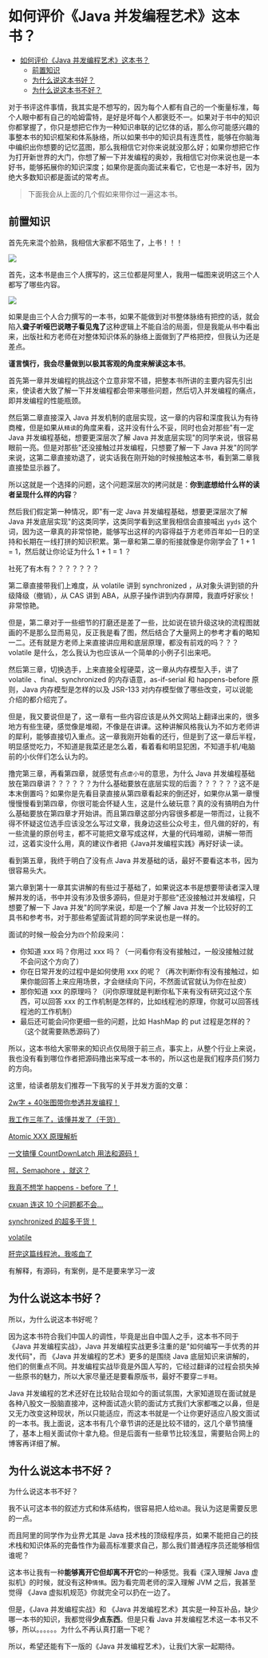 # 如何评价《Java 并发编程艺术》这本书？

* [如何评价《Java 并发编程艺术》这本书？](#如何评价java-并发编程艺术这本书)
   * [前置知识](#前置知识)
   * [为什么说这本书好？](#为什么说这本书好)
   * [为什么说这本书不好？](#为什么说这本书不好)

对于书评这件事情，我其实是不想写的，因为每个人都有自己的一个衡量标准，每个人眼中都有自己的哈姆雷特，是好是坏每个人都褒贬不一。如果对于书中的知识你都掌握了，你只是想把它作为一种知识串联的记忆体的话，那么你可能感兴趣的事整本书的知识框架和体系脉络，所以如果书中的知识具有连贯性，能够在你脑海中编织出你想要的记忆蓝图，那么我相信它对你来说就没那么好；如果你想把它作为打开新世界的大门，你想了解一下并发编程的奥妙，我相信它对你来说也是一本好书，能够拓展你的知识深度；如果你是面向面试来看它，它也是一本好书，因为绝大多数知识都是面试的常考点。

>下面我会从上面的几个假如来带你过一遍这本书。

## 前置知识

首先先来混个脸熟，我相信大家都不陌生了，上书！！！

![](http://www.cxuan.vip/68747470733a2f2f747661312e73696e61696d672e636e2f6c617267652f3030386933736b4e6c79316774643067766e3430366a363075303134306e317930322e6a7067.jpeg)

首先，这本书是由三个人撰写的，这三位都是阿里人，我用一幅图来说明这三个人都写了哪些内容。

![](http://www.cxuan.vip/image-20230129084609943.png)

如果是由三个人合力撰写的一本书，如果不能做到对书整体脉络有把控的话，就会陷入**聋子听哑巴说瞎子看见鬼了**这种逻辑上不能自洽的局面，但是我能从书中看出来，出版社和方老师在对整体知识体系的脉络上面做到了严格把控，但我认为还是差点。

**谨言慎行，我会尽量做到以极其客观的角度来解读这本书**。

首先第一章并发编程的挑战这个立意非常不错，把整本书所讲的主要内容先引出来，使读者大致了解一下并发编程都会带来哪些问题，然后切入并发编程的痛点，即并发编程的性能瓶颈。

然后第二章直接深入 Java 并发机制的底层实现，这一章的内容和深度我认为有待商榷，但是如果从`精读`的角度来看，这并没有什么不妥，同时也会对那些"有一定 Java 并发编程基础，想要更深层次了解 Java 并发底层实现"的同学来说，很容易眼前一亮。但是对那些"还没接触过并发编程，只想要了解一下 Java 并发"的同学来说，这第二章直接劝退了，说实话我在刚开始的时候接触这本书，看到第二章我直接垫显示器了。

所以这就是一个选择的问题，这个问题深层次的拷问就是：**你到底想给什么样的读者呈现什么样的内容**？

然后我们假定第一种情况，即"有一定 Java 并发编程基础，想要更深层次了解 Java 并发底层实现"的这类同学，这类同学看到这里我相信会直接喊出 `yyds` 这个词，因为这一章真的非常惊艳，能够写出这样的内容得益于方老师百年如一日的坚持和长期在一线打拼的知识积累。第一章和第二章的衔接就像是你刚学会了 1 + 1 = 1，然后就让你论证为什么 1 + 1 = 1 ？

社死了有木有？？？？？？？

第二章直接带我们上难度，从 volatile 讲到 synchronized ，从对象头讲到锁的升级降级（撤销），从 CAS 讲到 ABA，从原子操作讲到内存屏障，我直呼好家伙！非常惊艳。

但是，第二章对于一些细节的打磨还是差了一些，比如说在锁升级这块的流程图就画的不是那么显而易见，反正我是看了图，然后结合了大量网上的参考才看的略知一二。还有就是方老师上来直接讲应用和底层原理，都没有前戏的吗？？？volatile 是什么，怎么我认为也应该从一个简单的小例子引出来吧。

然后第三章，切换选手，上来直接全程硬菜，这一章从内存模型入手，讲了 volatile 、final、synchronized 的内存语意，as-if-serial 和 happens-before 原则，Java 内存模型是怎样的以及 JSR-133 对内存模型做了哪些改变，可以说能介绍的都介绍完了。

但是，我又要说但是了，这一章有一些内容应该是从外文网站上翻译出来的，很多地方有些生硬，感觉像是堆砌，不像是在讲课。这种讲解风格我认为不如方老师讲的犀利，能够直接切入重点。这一章我刚开始看的还行，但是到了这一章后半程，明显感觉吃力，不知道是我菜还是怎么着，看着看和明显犯困，不知道手机/电脑前的小伙伴们怎么认为的。

撸完第三章，再看第四章，就感觉有点`虐小号`的意思，为什么 Java 并发编程基础放在第四章讲？？？？？？为什么基础要放在底层实现的后面？？？？？？这不是本末倒置吗？如果你是先看目录直接从第四章看起来的倒还好，如果你从第一章慢慢慢慢看到第四章，你很可能会怀疑人生，这是什么破玩意？真的没有搞明白为什么基础要放在第四章才开始讲。而且第四章这部分内容很多都是一带而过，让我不得不怀疑这位选手应该没怎么写过文章，我身边这些公众号主，但凡做的好的，有一些流量的原创号主，都不可能把文章写成这样，大量的代码堆砌，讲解一带而过，这着实没什么用，真的建议作者把《Java并发编程实践》再好好读一读。

看到第五章，我终于明白了没有点 Java 并发基础的话，最好不要看这本书，因为很容易头大。

第六章到第十一章其实讲解的有些过于基础了，如果说这本书是想要带读者深入理解并发的话，书中并没有涉及很多源码，但是对于那些"还没接触过并发编程，只想要了解一下 Java 并发"的同学来说，却是一个了解 Java 并发一个比较好的工具书和参考书，对于那些希望面试背题的同学来说也是一样的。

面试的时候一般会分为``四``个阶段来问：

* 你知道 xxx 吗？你用过 xxx 吗？（一问看你有没有接触过，一般没接触过就不会问这个方向了）
* 你在日常开发的过程中是如何使用 xxx 的呢？（再次判断你有没有接触过，如果你能回答上来应用场景，才会继续向下问，不然面试官就认为你在扯皮）
* 那你知道 xxx 的原理吗？（问你原理就是判断你私下来有没有研究过这个东西，可以回答 xxx 的工作机制是怎样的，比如线程池的原理，你就可以回答线程池的工作机制）
* 最后还可能会问你更细一些的问题，比如 HashMap 的 put 过程是怎样的？（这个就需要熟悉源码了）

所以，这本书给大家带来的知识点仅局限于前三点，事实上，从整个行业上来说，我也没有看到哪位作者把源码撸出来写成一本书的，所以这也是我们程序员们努力的方向。

这里，给读者朋友们推荐一下我写的关于并发方面的文章：

[2w字 + 40张图带你参透并发编程！](https://mp.weixin.qq.com/cgi-bin/home?t=home/index&lang=zh_CN&token=1997065385#tab=sent-panel)

[我工作三年了，该懂并发了（干货）](https://mp.weixin.qq.com/s?__biz=MzI0ODk2NDIyMQ==&mid=2247485748&idx=1&sn=2e3c7c320b5aee1a3fe13f933b4fa421&chksm=e999fc26deee753092fd47bbdd3d3bd49cbf7a73e0dd2ca90b00cc1535b9ce271343844322f8&token=1997065385&lang=zh_CN#rd)

[Atomic XXX 原理解析](https://mp.weixin.qq.com/s?__biz=MzkwMDE1MzkwNQ==&mid=2247495805&idx=1&sn=74cb9ee585edf13b3af7431bbb0f4e0e&chksm=c04ae723f73d6e35e0212472778b997ebeae428d6562e88bf15b311c87241a32331af7f42101&token=1136266692&lang=zh_CN#rd)

[一文搞懂 CountDownLatch 用法和源码！](https://mp.weixin.qq.com/s?__biz=MzkwMDE1MzkwNQ==&mid=2247495733&idx=1&sn=45e5d5d043ee713a8689e656628271d2&chksm=c04ae76bf73d6e7d45e8f288b1560853bb57d5c797db664e742e5d95f4063d0f5d217f461176&token=1136266692&lang=zh_CN#rd)

[呵，Semaphore ，就这？](https://mp.weixin.qq.com/s?__biz=MzkwMDE1MzkwNQ==&mid=2247498472&idx=1&sn=303285fa3bd74ade8345c04e180612a0&chksm=c04aedb6f73d64a0523100bdd546360a8db5382412069d9765441c30c23ab878b631b1d8f028&scene=21#wechat_redirect)

[我真不想学 happens - before 了！](https://mp.weixin.qq.com/s?__biz=MzI0ODk2NDIyMQ==&mid=2247492318&idx=1&sn=1de797b0359a7d2cdbbea25fbdeb5bee&chksm=e99a17ccdeed9eda49ff87850df6cb7f4702c5b7722b2d62a6413169919d5de89cc0a084a2ec&token=1997065385&lang=zh_CN#rd)

[cxuan 连这 10 个问题都不会...](https://mp.weixin.qq.com/s?__biz=MzI0ODk2NDIyMQ==&mid=2247491923&idx=1&sn=6b5082a70a35dcff6e6adc651bbd8b91&chksm=e99a1441deed9d575b37fea1c8c23615b65c0073c6523f9ed65a7ac18ef79343dcf4c7da0bb3&token=1997065385&lang=zh_CN#rd)

[synchronized 的超多干货！](https://mp.weixin.qq.com/s?__biz=MzI0ODk2NDIyMQ==&mid=2247491370&idx=1&sn=ce05241e534360e8872b8d4d70ca3807&chksm=e999ea38deee632edf4d778dceccbd407ffc3f412d19a74a3ee4b96158d49f8f1ec1835fa4d5&token=1997065385&lang=zh_CN#rd)

[volatile](https://mp.weixin.qq.com/s?__biz=MzI0ODk2NDIyMQ==&mid=2247491103&idx=1&sn=0a8abdd4045ce799be0c241439dc3f3b&chksm=e999eb0ddeee621bca23a2c3787951982187f46dac8cb649419df229ad422e9f3dd9fb260990&token=1997065385&lang=zh_CN#rd)

[肝完这篇线程池，我咳血了](https://mp.weixin.qq.com/s?__biz=MzI0ODk2NDIyMQ==&mid=2247488182&idx=1&sn=58c058525d66ef8ce78fb8549c989489&chksm=e999e7a4deee6eb2284560e8ae072be520a8b173d02ceae12404db0d968b2658d541f12b5c95&token=1997065385&lang=zh_CN#rd)

有解释，有源码，有案例，是不是要来学习一波

## 为什么说这本书好？

所以，为什么说这本书好呢？

因为这本书符合我们中国人的调性，毕竟是出自中国人之手，这本书不同于《Java 并发编程实战》，Java 并发编程实战更多注重的是"如何编写一手优秀的并发代码"，而 《Java 并发编程的艺术》更多的是围绕 Java 底层知识来讲解的，他们的侧重点不同。并发编程实战毕竟是外国人写的，它经过翻译的过程会损失掉一些原书的魅力，所以大家尽量还是要看原版书，最好不要穿`二手鞋`。

Java 并发编程的艺术还好在比较贴合现如今的面试氛围，大家知道现在面试就是各种八股文一股脑直接冲，这种面试造火箭的面试方式我们大家都嗤之以鼻，但是又无力改变这种现状，所以只能适应，而这本书就是一个让你更好适应八股文面试的一本书。我上面说，这本书有几个章节讲的还是比较不错的，这几个章节搞懂了，基本上相关面试你十拿九稳。但是后面有一些章节比较浅显，需要贴合网上的博客再详细了解。

## 为什么说这本书不好？

为什么说这本书不好？

我不认可这本书的叙述方式和体系结构，很容易把人给`劝退`。我认为这是需要反思的一点。

而且阿里的同学作为业界尤其是 Java 技术栈的顶级程序员，如果不能把自己的技术栈和知识体系的完备性作为最高标准要求自己，那么我们普通程序员还能够相信谁呢？

这本书让我有一种**能够离开它但却离不开它**的一种感觉。我看《深入理解 Java 虚拟机》的时候，就没有这种`情愫`。因为看完周老师的深入理解 JVM 之后，我甚至觉得 《Java 虚拟机规范》你就完全可以扔在一边了。

但是，《Java 并发编程实战》和 《Java 并发编程艺术》其实是一种互补品，缺少哪一本书的知识，我都觉得**少点东西**。但是只看 Java 并发编程艺术这一本书又不够，所以。。。。。。为什么不再认真打磨一下呢？

所以，希望还能有下一版的《Java 并发编程艺术》，让我们大家一起期待。
